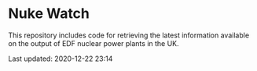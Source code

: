 # Nuke Watch

This repository includes code for retrieving the latest information available on the output of EDF nuclear power plants in the UK.

Last updated: 2020-12-22 23:14